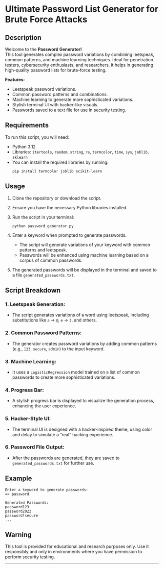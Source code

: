# Ultimate Password List Generator for Brute Force Attacks

## Description
Welcome to the **Password Generator!**  
This tool generates complex password variations by combining leetspeak, common patterns, and machine learning techniques. Ideal for penetration testers, cybersecurity enthusiasts, and researchers, it helps in generating high-quality password lists for brute-force testing.

**Features:**
- Leetspeak password variations.
- Common password patterns and combinations.
- Machine learning to generate more sophisticated variations.
- Stylish terminal UI with hacker-like visuals.
- Passwords saved to a text file for use in security testing.

## Requirements
To run this script, you will need:
- Python 3.12
- Libraries: `itertools`, `random`, `string`, `re`, `termcolor`, `time`, `sys`, `joblib`, `sklearn`
- You can install the required libraries by running:
  ```
  pip install termcolor joblib scikit-learn
  ```

## Usage

1. Clone the repository or download the script.
2. Ensure you have the necessary Python libraries installed.
3. Run the script in your terminal:

   ```
   python password_generator.py
   ```

4. Enter a keyword when prompted to generate passwords.
   - The script will generate variations of your keyword with common patterns and leetspeak.
   - Passwords will be enhanced using machine learning based on a corpus of common passwords.
   
5. The generated passwords will be displayed in the terminal and saved to a file `generated_passwords.txt`.

## Script Breakdown

### 1. **Leetspeak Generation:**
   - The script generates variations of a word using leetspeak, including substitutions like `a` → `@`, `e` → `3`, and others.

### 2. **Common Password Patterns:**
   - The generator creates password variations by adding common patterns (e.g., `123`, `secure`, `admin`) to the input keyword.

### 3. **Machine Learning:**
   - It uses a `LogisticRegression` model trained on a list of common passwords to create more sophisticated variations.

### 4. **Progress Bar:**
   - A stylish progress bar is displayed to visualize the generation process, enhancing the user experience.

### 5. **Hacker-Style UI:**
   - The terminal UI is designed with a hacker-inspired theme, using color and delay to simulate a “real” hacking experience.

### 6. **Password File Output:**
   - After the passwords are generated, they are saved to `generated_passwords.txt` for further use.

## Example

```
Enter a keyword to generate passwords: 
=> password

Generated Passwords:
password123
password2023
password!secure
...
```

## Warning 
This tool is provided for educational and research purposes only. Use it responsibly and only in environments where you have permission to perform security testing.

---

